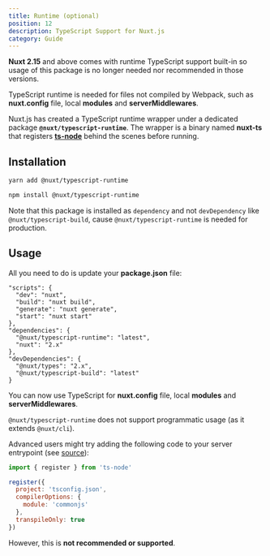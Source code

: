 ```yaml
---
title: Runtime (optional)
position: 12
description: TypeScript Support for Nuxt.js
category: Guide
---
```


<alert type="warning">

**Nuxt 2.15** and above comes with runtime TypeScript support built-in so usage of this package is no longer needed nor recommended in those versions.

</alert>

TypeScript runtime is needed for files not compiled by Webpack, such as **nuxt.config** file, local **modules** and **serverMiddlewares**.

Nuxt.js has created a TypeScript runtime wrapper under a dedicated package **`@nuxt/typescript-runtime`**. The wrapper is a binary named **nuxt-ts** that registers [**ts-node**](https://github.com/TypeStrong/ts-node) behind the scenes before running.

## Installation

<code-group>
<code-block label="Yarn" active>

```sh
yarn add @nuxt/typescript-runtime
```

</code-block>
<code-block label="NPM">

```sh
npm install @nuxt/typescript-runtime
```

</code-block>
</code-group>

<alert type="info">

Note that this package is installed as `dependency` and not `devDependency` like `@nuxt/typescript-build`, cause `@nuxt/typescript-runtime` is needed for production.

</alert>

## Usage

All you need to do is update your **package.json** file:

```json{2-5}
"scripts": {
  "dev": "nuxt",
  "build": "nuxt build",
  "generate": "nuxt generate",
  "start": "nuxt start"
},
"dependencies": {
  "@nuxt/typescript-runtime": "latest",
  "nuxt": "2.x"
},
"devDependencies": {
  "@nuxt/types": "2.x",
  "@nuxt/typescript-build": "latest"
}
```

You can now use TypeScript for **nuxt.config** file, local **modules** and **serverMiddlewares**.

<alert type="warning">


`@nuxt/typescript-runtime` does not support programmatic usage (as it extends `@nuxt/cli`).

Advanced users might try adding the following code to your server entrypoint (see [source](https://github.com/nuxt/typescript/blob/master/packages/typescript-runtime/src/index.ts)):

```js
import { register } from 'ts-node'

register({
  project: 'tsconfig.json',
  compilerOptions: {
    module: 'commonjs'
  },
  transpileOnly: true
})
```

However, this is **not recommended or supported**.

</alert>


